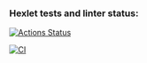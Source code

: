 ### Hexlet tests and linter status:
[![Actions Status](https://github.com/qrxt/devops-for-programmers-project-74/actions/workflows/hexlet-check.yml/badge.svg)](https://github.com/qrxt/devops-for-programmers-project-74/actions)

[![CI](https://github.com/qrxt/devops-for-programmers-project-74/actions/workflows/push.yml/badge.svg)](https://github.com/qrxt/devops-for-programmers-project-74/actions/workflows/push.yml/badge.svg)

